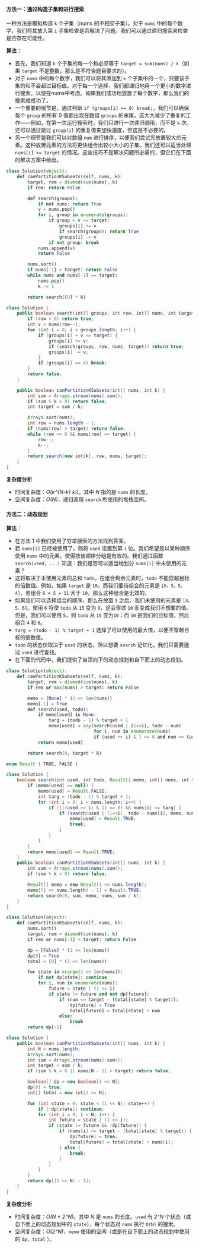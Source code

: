 ####  方法一：通过构造子集和进行搜索 
一种方法是模拟构造 `k` 个子集（nums 的不相交子集）。对于 `nums` 中的每个数字，我们将其放入第 `i` 子集检查是否解决了问题。我们可以通过递归搜索来检查是否存在可能性。 

**算法：**
- 首先，我们知道 `k` 个子集的每一个和必须等于 `target = sum(nums) / k`（如果 `target` 不是整数，那么是不符合题目要求的）。 
- 对于 `nums` 中的每个数字，我们可以将其添加到 `k` 个子集中的一个，只要该子集的和不会超过目标值。对于每一个选择，我们都递归地用一个更小的数字进行搜索，以便在nums中考虑。如果我们成功地放置了每个数字，那么我们的搜索就成功了。 
- 一个重要的细节是，通过判断 `if (groups[i] == 0) break;`，我们可以确保每个 `group` 的所有 0 值都出现在数组 `groups` 的末尾。这大大减少了重复的工作——例如，在第一次运行搜索时，我们只进行一次递归调用，而不是 `k` 次。还可以通过跳过 `group[i]` 的重复值来加快速度，但这是不必要的。
- 另一个细节是我们可以对数组 `num` 进行排序，以便我们尝试先放置较大的元素。这种放置元素的方法将更快组合出较小大小的子集。我们还可以适当处理 `nums[i] >= target` 的情况。这些技巧不是解决问题所必需的，但它们在下面的解决方案中给出。

```Python [ ]
class Solution(object):
    def canPartitionKSubsets(self, nums, k):
        target, rem = divmod(sum(nums), k)
        if rem: return False

        def search(groups):
            if not nums: return True
            v = nums.pop()
            for i, group in enumerate(groups):
                if group + v <= target:
                    groups[i] += v
                    if search(groups): return True
                    groups[i] -= v
                if not group: break
            nums.append(v)
            return False

        nums.sort()
        if nums[-1] > target: return False
        while nums and nums[-1] == target:
            nums.pop()
            k -= 1

        return search([0] * k)
```

```Java [ ]
class Solution {
    public boolean search(int[] groups, int row, int[] nums, int target) {
        if (row < 0) return true;
        int v = nums[row--];
        for (int i = 0; i < groups.length; i++) {
            if (groups[i] + v <= target) {
                groups[i] += v;
                if (search(groups, row, nums, target)) return true;
                groups[i] -= v;
            }
            if (groups[i] == 0) break;
        }
        return false;
    }

    public boolean canPartitionKSubsets(int[] nums, int k) {
        int sum = Arrays.stream(nums).sum();
        if (sum % k > 0) return false;
        int target = sum / k;

        Arrays.sort(nums);
        int row = nums.length - 1;
        if (nums[row] > target) return false;
        while (row >= 0 && nums[row] == target) {
            row--;
            k--;
        }
        return search(new int[k], row, nums, target);
    }
}
```


**复杂度分析**

* 时间复杂度：*O(k^{N-k} k!)*。其中 *N* 指的是 `nums` 的长度。
* 空间复杂度：*O(N)*，递归调用 `search` 所使用的堆栈空间。


####  方法二：动态规划
**算法：**
- 在方法 1 中我们使用了穷举搜索的方法找到答案。
- 若 `nums[i]` 已经被使用了，则将 `used` 设置到第 `i` 位。我们希望是以某种顺序使用 `nums` 中的元素，使得按该顺序分组是有效的。我们通过函数 `search(used, ...)` 知道：我们是否可以适当地划分 `nums[i]` 中未使用的元素？
- 这将取决于未使用元素的总和 `todo`。在组合剩余元素时，`todo` 不能穿越目标的倍数值。例如，如果 `target` 是 `10`，而我们要待组合的元素是 `[6，5，5，4]`，若组合 `6 + 5 = 11` 大于 `10`，那么这种组合是无效的。
- 如果我们可以选择组合的顺序，那么在放置 `5` 之后，我们未使用的元素是 `[4，5，6]`。使用 `6` 将使 `todo` 从 `15` 变为 `9`，这会穿过 `10` 而变成我们不想要的值。但是，我们可以使用 `5`，则 `todo` 从 `15` 变为`10`；而 `10` 是我们的目标值，然后组合 `4` 和 `6`。
- `targ = (todo - 1) % target + 1` 选择了可以使用的最大值，以便不穿越目标的倍数值。            
- `todo` 的状态仅取决于 `used` 的状态，所以想要 `search` 记忆化，我们只需要通过 `used` 进行查找。
- 在下面的代码中，我们提供了自顶向下的动态规划和自下而上的动态规划。

```Python [ ]
class Solution(object):
    def canPartitionKSubsets(self, nums, k):
        target, rem = divmod(sum(nums), k)
        if rem or max(nums) > target: return False

        memo = [None] * (1 << len(nums))
        memo[-1] = True
        def search(used, todo):
            if memo[used] is None:
                targ = (todo - 1) % target + 1
                memo[used] = any(search(used | (1<<i), todo - num)
                                 for i, num in enumerate(nums)
                                 if (used >> i) & 1 == 0 and num <= targ)
            return memo[used]

        return search(0, target * k)
```

```Java [ ]
enum Result { TRUE, FALSE }

class Solution {
    boolean search(int used, int todo, Result[] memo, int[] nums, int target) {
        if (memo[used] == null) {
            memo[used] = Result.FALSE;
            int targ = (todo - 1) % target + 1;
            for (int i = 0; i < nums.length; i++) {
                if ((((used >> i) & 1) == 0) && nums[i] <= targ) {
                    if (search(used | (1<<i), todo - nums[i], memo, nums, target)) {
                        memo[used] = Result.TRUE;
                        break;
                    }
                }
            }
        }
        return memo[used] == Result.TRUE;
    }
    public boolean canPartitionKSubsets(int[] nums, int k) {
        int sum = Arrays.stream(nums).sum();
        if (sum % k > 0) return false;

        Result[] memo = new Result[1 << nums.length];
        memo[(1 << nums.length) - 1] = Result.TRUE;
        return search(0, sum, memo, nums, sum / k);
    }
}
```

```Python [ ]
class Solution(object):
    def canPartitionKSubsets(self, nums, k):
        nums.sort()
        target, rem = divmod(sum(nums), k)
        if rem or nums[-1] > target: return False

        dp = [False] * (1 << len(nums))
        dp[0] = True
        total = [0] * (1 << len(nums))

        for state in xrange(1 << len(nums)):
            if not dp[state]: continue
            for i, num in enumerate(nums):
                future = state | (1 << i)
                if state != future and not dp[future]:
                    if (num <= target - (total[state] % target)):
                        dp[future] = True
                        total[future] = total[state] + num
                    else:
                        break
        return dp[-1]
```

```Java [ ]
class Solution {
    public boolean canPartitionKSubsets(int[] nums, int k) {
        int N = nums.length;
        Arrays.sort(nums);
        int sum = Arrays.stream(nums).sum();
        int target = sum / k;
        if (sum % k > 0 || nums[N - 1] > target) return false;

        boolean[] dp = new boolean[1 << N];
        dp[0] = true;
        int[] total = new int[1 << N];

        for (int state = 0; state < (1 << N); state++) {
            if (!dp[state]) continue;
            for (int i = 0; i < N; i++) {
                int future = state | (1 << i);
                if (state != future && !dp[future]) {
                    if (nums[i] <= target - (total[state] % target)) {
                        dp[future] = true;
                        total[future] = total[state] + nums[i];
                    } else {
                        break;
                    }
                }
            }
        }
        return dp[(1 << N) - 1];
    }
}
```

**复杂度分析**

* 时间复杂度：*O(N * 2^N)*。其中 *N* 是 `nums` 的长度。`used` 有 *2^N* 个状态（或自下而上的动态规划中的 `state`），每个状态对 `nums` 执行 `O(N)` 的搜索。
* 空间复杂度：*O(2^N)*，`memo` 使用的空间（或是在自下而上的动态规划中使用的 `dp`，`total` ）。